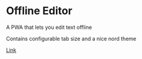 # Offline Editor
A PWA that lets you edit text offline

Contains configurable tab size and a nice nord theme

[Link](https://jonot.me/offline-editor)